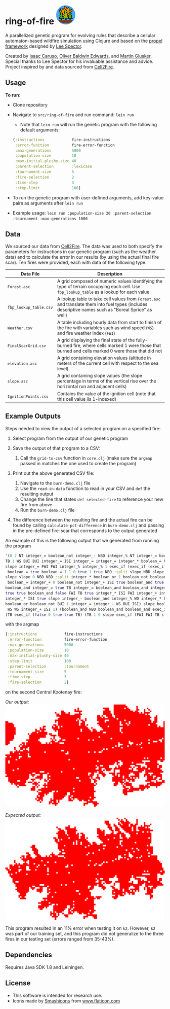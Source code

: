 # ring-of-fire  <img src="logo.png" width="60" height="60"/>



A parallelized genetic program for evolving rules that describe a cellular automaton-based wildfire simulation using Clojure and based on the [propel framework](https://github.com/lspector/propel) designed by [Lee Spector](https://github.com/lspector). 

Created by [Isaac Caruso](https://github.com/icaruso21), [Oliver Baldwin Edwards](https://github.com/Oliver-BE), and [Martin Glusker](https://github.com/mglusker). 
Special thanks to Lee Spector for his invaluable assistance and advice. 
Project inspired by and data sourced from [Cell2Fire](https://github.com/cell2fire/Cell2Fire).

## Usage

**To run:**
 * Clone repository
 * Navigate to  `src/ring-of-fire` and run command: `lein run`
    * Note that `lein run` will run the genetic program with the following default arguments:

    ```clojure
    {:instructions            fire-instructions
     :error-function          fire-error-function
     :max-generations         5000
     :population-size         10
     :max-initial-plushy-size 40
     :parent-selection        :lexicase
     :tournament-size         5
     :fire-selection          2
     :time-step               3
     :step-limit              100}
    ```

 * To run the genetic program with user-defined arguments, add key-value pairs as arguments after `lein run` 
 * Example usage: `lein run :population-size 20 :parent-selection :tournament :max-generations 1000` 
    
## Data

We sourced our data from [Cell2Fire](https://github.com/cell2fire/Cell2Fire). 
The data was used to both specify the parameters for instructions in our genetic program (such as the weather data) and to 
calculate the error in our results (by using the actual final fire scar).
Ten fires were provided, each with data of the following type:

| Data File                | Description   |
| ------------------------ | ------------- |
| `Forest.asc`             | A grid composed of numeric values identifying the type of terrain occupying each cell. Use `fbp_lookup_table` as a lookup for each value  |     
| `fbp_lookup_table.csv`   | A lookup table to take cell values from `Forest.asc` and translate them into fuel types (includes descriptive names such as "Boreal Sprice" as well)             |
| `Weather.csv`            | A table including hourly data from start to finish of the fire with variables such as wind speed (`WS`) and fire weather index (`FWI`)             |
| `FinalScarGrid.csv`      | A grid displaying the final state of the fully-burned fire, where cells marked 1 were those that burned and cells marked 0 were those that did not            |
| `elevation.asc`          | A grid containing elevation values (altitude in meters of the current cell with respect to the sea level)            |
| `slope.asc`              | A grid containing slope values (the slope percentage in terms of the vertical rise over the horizontal run and adjacent cells)         |
| `IgnitionPoints.csv`     | Contains the value of the ignition cell (note that this cell value iis 1-indexed)         |

## Example Outputs

Steps needed to view the output of a selected program on a specified fire:

1. Select program from the output of our genetic program

2. Save the output of that program to a CSV:
    1. Call the `grid-to-csv` function in `core.clj` 
    (make sure the `argmap` passed in matches the one used to create the program)
    
3. Print out the above generated CSV file:
    1. Navigate to the `burn-demo.clj` file
    2. Use the `read-in-data` function to read in your CSV and `def` the resulting output
    3. Change the line that states `def selected-fire` to reference your new fire from above
    4. Run the `burn-demo.clj` file
    
4. The difference between the resulting fire and the actual fire can be found
by calling `calculate-pct-difference` in `burn-demo.clj` and passing in the 
pre-defined fire-scar that corresponds to the output generated 
 
An example of this is the following output that we generated from running the program
```clojure
'(0 2 NT integer_= boolean_not integer_- NBD integer_% NT integer_= boolean_not boolean_and :split integer_+ integer_% 
TB 1 WS BUI BUI integer_= ISI integer_= integer_= integer_* boolean_= NT integer_= integer_* TB integer_= integer_= 
slope integer_= FWI FWI integer_% integer_% 1 exec_if (exec_if (exec_if (slope TB slope boolean_not true NT true true
 boolean_= true boolean_= 1 1 0 true 1 true NBD :split slope NBD slope integer_* 0 NBD slope slope TB integer_+ 0 slope 
slope slope 0 NBD NBD :split integer_* boolean_or 1 boolean_not boolean_not boolean_or integer_% boolean_not boolean_not
 boolean_= integer_+ 0 boolean_not integer_+ ISI true boolean_and true true boolean_and true boolean_and :split 
boolean_and integer_= true TB integer_= boolean_and boolean_and integer_= true :split true true boolean_and ISI FWI 
true true boolean_and false FWI TB true integer_* ISI FWI integer_+ integer_= FWI boolean_and true ISI) (integer_= 
integer_* ISI true slope integer_- boolean_and integer_% WD integer_* boolean_not integer_- integer_- integer_= ISI WS 
boolean_or boolean_not BUI 1 integer_= integer_- WS BUI ISI) slope boolean_and boolean_or :split integer_+ BUI 1 NBD WS
 WS WS integer_+ ISI 1) (boolean_and NBD boolean_and boolean_and exec_if (true 2) (WD exec_if (boolean_and 1 true 2) 
(TB exec_if (false 0 true true TB) (TB 1 0 slope exec_if (FWI FWI TB slope 1 WD FWI) ()))))) ()))
```
with the argmap
```clojure
{:instructions            fire-instructions
 :error-function          fire-error-function
 :max-generations         5000
 :population-size         10
 :max-initial-plushy-size 40
 :step-limit              100
 :parent-selection        :tournament
 :tournament-size         5
 :time-step               3
 :fire-selection          2}
```
on the second Central Kootenay fire:

_Our output:_
![Our output k2](k2-output.png)

_Expected output:_
![Actual output k2](k2.png)

This program resulted in an 11% error when testing it on `k2`. However, `k2` was part of 
our training set, and this program did not generalize to the three fires in our testing set
(errors ranged from 35-43%).

## Dependencies

Requires Java SDK 1.8 and Leiningen. 

## License

* This software is intended for research use. 
* <div>Icons made by <a href="https://www.flaticon.com/authors/smashicons" title="Smashicons">Smashicons</a> from <a href="https://www.flaticon.com/" title="Flaticon">www.flaticon.com</a></div>


